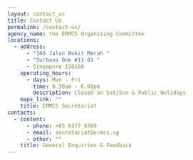 ```yaml
---
layout: contact_us
title: Contact Us
permalink: /contact-us/
agency_name: the ERMCS Organising Committee
locations:
  - address:
      - "168 Jalan Bukit Merah "
      - "Surbana One #11-01 "
      - Singapore 150168
    operating_hours:
      - days: Mon - Fri
        time: 8.30am - 6.00pm
        description: Closed on Sat/Sun & Public Holidays
    maps_link: ""
    title: ERMCS Secretariat
contacts:
  - content:
      - phone: +65 6377 8769
      - email: secretariat@ermcs.sg
      - other: ""
    title: General Enquiries & Feedback
---
```


